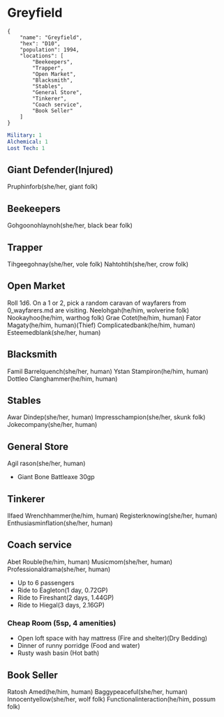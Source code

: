 # Greyfield

```
{
    "name": "Greyfield",
    "hex": "D10",
    "population": 1994,
    "locations": [
        "Beekeepers",
        "Trapper",
        "Open Market",
        "Blacksmith",
        "Stables",
        "General Store",
        "Tinkerer",
        "Coach service",
        "Book Seller"
    ]
}
```

```yml
Military: 1
Alchemical: 1
Lost Tech: 1
```

## Giant Defender(Injured)
Pruphinforb(she/her, giant folk)

## Beekeepers
Gohgoonohlaynoh(she/her, black bear folk)

## Trapper
Tihgeegohnay(she/her, vole folk)
Nahtohtih(she/her, crow folk)

## Open Market
Roll 1d6. On a 1 or 2, pick a random caravan of wayfarers from 0_wayfarers.md are visiting.
Neelohgah(he/him, wolverine folk)
Nookayhoo(he/him, warthog folk)
Grae Cotet(he/him, human)
Fator Magaty(he/him, human)(Thief)
Complicatedbank(he/him, human)
Esteemedblank(she/her, human)

## Blacksmith
Famil Barrelquench(she/her, human)
Ystan Stampiron(he/him, human)
Dottleo Clanghammer(he/him, human)

## Stables
Awar Dindep(she/her, human)
Impresschampion(she/her, skunk folk)
Jokecompany(she/her, human)

## General Store
Agil rason(she/her, human)
- Giant Bone Battleaxe 30gp

## Tinkerer
Ilfaed Wrenchhammer(he/him, human)
Registerknowing(she/her, human)
Enthusiasminflation(she/her, human)

## Coach service
Abet Rouble(he/him, human)
Musicmom(she/her, human)
Professionaldrama(she/her, human)

- Up to 6 passengers
- Ride to Eagleton(1 day, 0.72GP)
- Ride to Fireshant(2 days, 1.44GP)
- Ride to Hiegal(3 days, 2.16GP)

### Cheap Room (5sp, 4 amenities)
- Open loft space with hay mattress (Fire and shelter)(Dry Bedding)
- Dinner of runny porridge (Food and water)
- Rusty wash basin (Hot bath)

## Book Seller
Ratosh Amed(he/him, human)
Baggypeaceful(she/her, human)
Innocentyellow(she/her, wolf folk)
Functionalinteraction(he/him, possum folk)